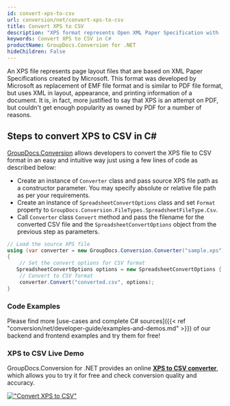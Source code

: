 ```yaml
---
id: convert-xps-to-csv
url: conversion/net/convert-xps-to-csv
title: Convert XPS to CSV
description: "XPS format represents Open XML Paper Specification with .xps extension. Learn how to convert XPS to CSV file programmatically in C# language using GroupDocs.Conversion for .NET library."
keywords: Convert XPS to CSV in C#
productName: GroupDocs.Conversion for .NET
hideChildren: False
---
```


An XPS file represents page layout files that are based on XML Paper Specifications created by Microsoft. This format was developed by Microsoft as replacement of EMF file format and is similar to PDF file format, but uses XML in layout, appearance, and printing information of a document. It is, in fact, more justified to say that XPS is an attempt on PDF, but couldn't get enough popularity as owned by PDF for a number of reasons.

## Steps to convert XPS to CSV in C#

[GroupDocs.Conversion](https://products.groupdocs.com/conversion/net) allows developers to convert the XPS file to CSV format in an easy and intuitive way just using a few lines of code as described below:

* Create an instance of `Converter` class and pass source XPS file path as a constructor parameter. You may specify absolute or relative file path as per your requirements. 
* Create an instance of `SpreadsheetConvertOptions` class and set `Format` property to `GroupDocs.Conversion.FileTypes.SpreadsheetFileType.Csv`.
* Call `Converter` class `Convert` method and pass the filename for the converted CSV file and the `SpreadsheetConvertOptions` object from the previous step as parameters.

```csharp
// Load the source XPS file
using (var converter = new GroupDocs.Conversion.Converter("sample.xps"))
{
    // Set the convert options for CSV format
   SpreadsheetConvertOptions options = new SpreadsheetConvertOptions { Format = GroupDocs.Conversion.FileTypes.SpreadsheetFileType.Csv };
    // Convert to CSV format
    converter.Convert("converted.csv", options);
}
```

### Code Examples

Please find more [use-cases and complete C# sources]({{< ref "conversion/net/developer-guide/examples-and-demos.md" >}}) of our backend and frontend examples and try them for free!

### XPS to CSV Live Demo

GroupDocs.Conversion for .NET provides an online [**XPS to CSV converter**](https://products.groupdocs.app/conversion/xps-to-csv), which allows you to try it for free and check conversion quality and accuracy.

[!["Convert XPS to CSV"](conversion/net/images/convert-to-csv/convert-xps-to-csv.png)](https://products.groupdocs.app/conversion/xps-to-csv)